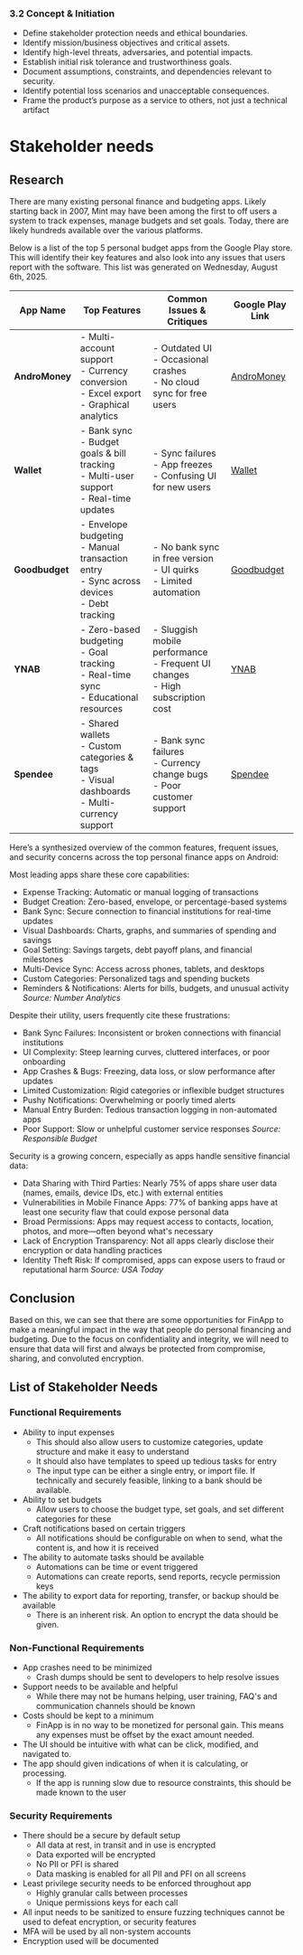 
### 3.2 Concept & Initiation
- Define stakeholder protection needs and ethical boundaries.
- Identify mission/business objectives and critical assets.
- Identify high-level threats, adversaries, and potential impacts.
- Establish initial risk tolerance and trustworthiness goals.
- Document assumptions, constraints, and dependencies relevant to security.
- Identify potential loss scenarios and unacceptable consequences.
- Frame the product’s purpose as a service to others, not just a technical artifact

# Stakeholder needs

## Research
There are many existing personal finance and budgeting apps. Likely starting back in 2007, Mint may have been among the first to off users a system to track expenses, manage budgets and set goals. Today, there are likely hundreds available over the various platforms. 

Below is a list of the top 5 personal budget apps from the Google Play store. This will identify their key features and also look into any issues that users report with the software. This list was generated on Wednesday, August 6th, 2025.

| App Name     | Top Features                                                                 | Common Issues & Critiques                                                                 | Google Play Link |
|--------------|------------------------------------------------------------------------------|--------------------------------------------------------------------------------------------|------------------|
| **AndroMoney** | - Multi-account support<br>- Currency conversion<br>- Excel export<br>- Graphical analytics | - Outdated UI<br>- Occasional crashes<br>- No cloud sync for free users | [AndroMoney](https://play.google.com/store/apps/details?id=com.kpmoney.android&hl=en-US) |
| **Wallet**     | - Bank sync<br>- Budget goals & bill tracking<br>- Multi-user support<br>- Real-time updates | - Sync failures<br>- App freezes<br>- Confusing UI for new users | [Wallet](https://play.google.com/store/apps/details?id=com.google.android.apps.walletnfcrel&hl=en-IN) |
| **Goodbudget** | - Envelope budgeting<br>- Manual transaction entry<br>- Sync across devices<br>- Debt tracking | - No bank sync in free version<br>- UI quirks<br>- Limited automation | [Goodbudget](https://play.google.com/store/apps/details?id=com.dayspringtech.envelopes&hl=en-US) |
| **YNAB**        | - Zero-based budgeting<br>- Goal tracking<br>- Real-time sync<br>- Educational resources | - Sluggish mobile performance<br>- Frequent UI changes<br>- High subscription cost | [YNAB](https://play.google.com/store/apps/details?id=com.youneedabudget.evergreen.app&hl=en-US) |
| **Spendee**     | - Shared wallets<br>- Custom categories & tags<br>- Visual dashboards<br>- Multi-currency support | - Bank sync failures<br>- Currency change bugs<br>- Poor customer support | [Spendee](https://play.google.com/store/apps/details?id=com.cleevio.spendee&hl=en-US) |.

Here’s a synthesized overview of the common features, frequent issues, and security concerns across the top personal finance apps on Android:


Most leading apps share these core capabilities:
- Expense Tracking: Automatic or manual logging of transactions
- Budget Creation: Zero-based, envelope, or percentage-based systems
- Bank Sync: Secure connection to financial institutions for real-time updates
- Visual Dashboards: Charts, graphs, and summaries of spending and savings
- Goal Setting: Savings targets, debt payoff plans, and financial milestones
- Multi-Device Sync: Access across phones, tablets, and desktops
- Custom Categories: Personalized tags and spending buckets
- Reminders & Notifications: Alerts for bills, budgets, and unusual activity
*Source: Number Analytics*

Despite their utility, users frequently cite these frustrations:
- Bank Sync Failures: Inconsistent or broken connections with financial institutions
- UI Complexity: Steep learning curves, cluttered interfaces, or poor onboarding
- App Crashes & Bugs: Freezing, data loss, or slow performance after updates
- Limited Customization: Rigid categories or inflexible budget structures
- Pushy Notifications: Overwhelming or poorly timed alerts
- Manual Entry Burden: Tedious transaction logging in non-automated apps
- Poor Support: Slow or unhelpful customer service responses
*Source: Responsible Budget*

Security is a growing concern, especially as apps handle sensitive financial data:
- Data Sharing with Third Parties: Nearly 75% of apps share user data (names, emails, device IDs, etc.) with external entities
- Vulnerabilities in Mobile Finance Apps: 77% of banking apps have at least one security flaw that could expose personal data
- Broad Permissions: Apps may request access to contacts, location, photos, and more—often beyond what's necessary
- Lack of Encryption Transparency: Not all apps clearly disclose their encryption or data handling practices
- Identity Theft Risk: If compromised, apps can expose users to fraud or reputational harm
*Source: USA Today*

## Conclusion
Based on this, we can see that there are some opportunities for FinApp to make a meaningful impact in the way that people do personal financing and budgeting. Due to the focus on confidentiality and integrity, we will need to ensure that data will first and always be protected from compromise, sharing, and convoluted encryption. 

## List of Stakeholder Needs

### Functional Requirements
- Ability to input expenses
    - This should also allow users to customize categories, update structure and make it easy to understand
    - It should also have templates to speed up tedious tasks for entry
    - The input type can be either a single entry, or import file. If technically and securely feasible, linking to a bank should be available.
- Ability to set budgets
    - Allow users to choose the budget type, set goals, and set different categories for these
- Craft notifications based on certain triggers
    - All notifications should be configurable on when to send, what the content is, and how it is received
- The ability to automate tasks should be available
    - Automations can be time or event triggered
    - Automations can create reports, send reports, recycle permission keys
- The ability to export data for reporting, transfer, or backup should be available
    - There is an inherent risk. An option to encrypt the data should be given.

### Non-Functional Requirements
- App crashes need to be minimized
    - Crash dumps should be sent to developers to help resolve issues
- Support needs to be available and helpful
    - While there may not be humans helping, user training, FAQ's and communication channels should be known
- Costs should be kept to a minimum
    - FinApp is in no way to be monetized for personal gain. This means any expenses must be offset by the exact amount needed.
- The UI should be intuitive with what can be click, modified, and navigated to.
- The app should given indications of when it is calculating, or processing.
    - If the app is running slow due to resource constraints, this should be made known to the user

### Security Requirements
- There should be a secure by default setup
    - All data at rest, in transit and in use is encrypted
    - Data exported will be encrypted
    - No PII or PFI is shared
    - Data masking is enabled for all PII and PFI on all screens
- Least privilege security needs to be enforced throughout app
    - Highly granular calls between processes
    - Unique permissions keys for each call
- All input needs to be sanitized to ensure fuzzing techniques cannot be used to defeat encryption, or security features
- MFA will be used by all non-system accounts
- Encryption used will be documented

